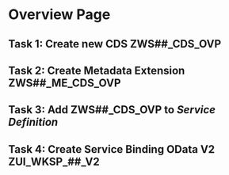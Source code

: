 # Overview Page

## Task 1: Create new CDS **ZWS##_CDS_OVP**

## Task 2: Create Metadata Extension **ZWS##_ME_CDS_OVP**

## Task 3: Add **ZWS##_CDS_OVP** to *Service Definition*

## Task 4: Create Service Binding OData V2 **ZUI_WKSP_##_V2**
